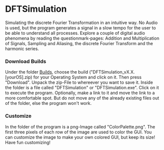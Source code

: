# DFTSimulation
Simulating the discrete Fourier Transformation in an intuitive way. No Audio is used, but the program generates a signal in a slow tempo for the user to be able to understand all processes. Explore a couple of digital audio phenomena by reading the questionmark-pages: Addition and Multiplication of Signals, Sampling and Aliasing, the discrete Fourier Transform and the harmonic series.
### Download Builds
Under the folder [Builds](https://github.com/Tuveam/DFTSimulation/tree/main/Builds), choose the build ("DFTSimulation_vX.X.[yourOS].zip) for your Operating System and click on it. Then press "Download". Unpack the zip-File to whereever you want to save it. Inside the folder is a file called "DFTSimulation" or "DFTSimulation.exe". Click on it to execute the program. Optionally, make a link to it and move the link to a more comfortable spot. But do not move any of the already existing files out of the folder, else the program won't work.
### Customize
In the folder of the program is a png-Image called "ColorPalette.png". The first three pixels of each row of the image are used to color the GUI. You can customize the image to make your own colored GUI, but keep its size! Have fun customizing!
